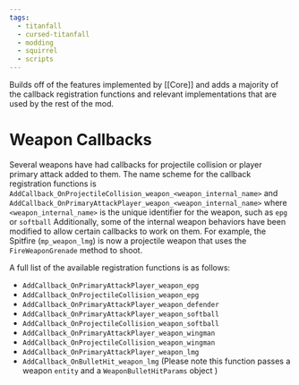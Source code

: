 ```yaml
---
tags:
  - titanfall
  - cursed-titanfall
  - modding
  - squirrel
  - scripts
---
```

Builds off of the features implemented by [[Core]] and adds a majority of the callback registration functions and relevant implementations that are used by the rest of the mod.
# Weapon Callbacks
Several weapons have had callbacks for projectile collision or player primary attack added to them. The name scheme for the callback registration functions is `AddCallback_OnProjectileCollision_weapon_<weapon_internal_name>` and `AddCallback_OnPrimaryAttackPlayer_weapon_<weapon_internal_name>` where `<weapon_internal_name>` is the unique identifier for the weapon, such as `epg` or `softball`
Additionally, some of the internal weapon behaviors have been modified to allow certain callbacks to work on them. For example, the Spitfire (`mp_weapon_lmg`) is now a projectile weapon that uses the `FireWeaponGrenade` method to shoot.

A full list of the available registration functions is as follows:
- `AddCallback_OnPrimaryAttackPlayer_weapon_epg`
- `AddCallback_OnProjectileCollision_weapon_epg`
- `AddCallback_OnPrimaryAttackPlayer_weapon_defender`
- `AddCallback_OnPrimaryAttackPlayer_weapon_softball`
- `AddCallback_OnProjectileCollision_weapon_softball`
- `AddCallback_OnPrimaryAttackPlayer_weapon_wingman`
- `AddCallback_OnProjectileCollision_weapon_wingman`
- `AddCallback_OnPrimaryAttackPlayer_weapon_lmg`
- `AddCallback_OnBulletHit_weapon_lmg` (Please note this function passes a weapon `entity` and a `WeaponBulletHitParams` object )